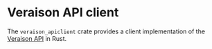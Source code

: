 # Veraison API client

The `veraison_apiclient` crate provides a client implementation of the [Veraison API](https://github.com/veraison/docs/tree/main/api) in Rust.
